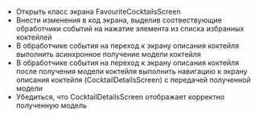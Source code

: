 - Открыть класс экрана FavouriteCocktailsScreen
- Внести изменения в код экрана, выделив соотвествующие обработчики событий на нажатие элемента из списка избранных коктейлей
- В обработчике события на переход к экрану описания коктейля выполнить асинхронное получение модели коктейля
- В обработчике события на переход к экрану описания коктейля после получения модели коктейля выполнить навигацию к экрану описания коктейля (CocktailDetailsScreen) с передачей полученной модели
- Убедиться, что CocktailDetailsScreen отображает корректно полученную модель
